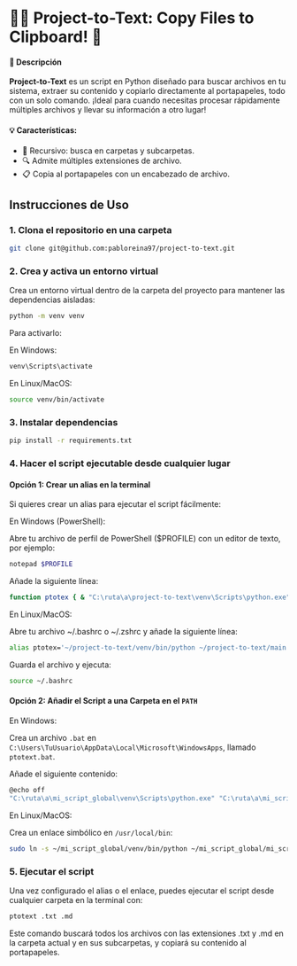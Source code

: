 # 📄✨ Project-to-Text: Copy Files to Clipboard! 🚀

#### 🎯 **Descripción**

**Project-to-Text** es un script en Python diseñado para buscar archivos en tu sistema, extraer su contenido y copiarlo directamente al portapapeles, todo con un solo comando. ¡Ideal para cuando necesitas procesar rápidamente múltiples archivos y llevar su información a otro lugar!

#### 💡 **Características**:
- 📂 Recursivo: busca en carpetas y subcarpetas.
- 🔍 Admite múltiples extensiones de archivo.
- 📋 Copia al portapapeles con un encabezado de archivo.


## Instrucciones de Uso

### 1. Clona el repositorio en una carpeta

```bash
git clone git@github.com:pabloreina97/project-to-text.git
```

### 2. Crea y activa un entorno virtual

Crea un entorno virtual dentro de la carpeta del proyecto para mantener las dependencias aisladas:

```bash
python -m venv venv
```

Para activarlo:

En Windows:

```bash
venv\Scripts\activate
```

En Linux/MacOS:

```bash
source venv/bin/activate
```

### 3. Instalar dependencias

```bash
pip install -r requirements.txt
```

### 4. Hacer el script ejecutable desde cualquier lugar

#### Opción 1: Crear un alias en la terminal
Si quieres crear un alias para ejecutar el script fácilmente:

En Windows (PowerShell):

Abre tu archivo de perfil de PowerShell ($PROFILE) con un editor de texto, por ejemplo:
```bash
notepad $PROFILE
```
Añade la siguiente línea:

```bash
function ptotex { & "C:\ruta\a\project-to-text\venv\Scripts\python.exe" "C:\ruta\a\project-to-text\main.py" @args }
```

En Linux/MacOS:

Abre tu archivo ~/.bashrc o ~/.zshrc y añade la siguiente línea:

```bash
alias ptotex='~/project-to-text/venv/bin/python ~/project-to-text/main.py'
```

Guarda el archivo y ejecuta:

```bash
source ~/.bashrc
```

#### Opción 2: Añadir el Script a una Carpeta en el `PATH`
En Windows:

Crea un archivo `.bat` en `C:\Users\TuUsuario\AppData\Local\Microsoft\WindowsApps`, llamado `ptotext.bat`.

Añade el siguiente contenido:

```bash
@echo off
"C:\ruta\a\mi_script_global\venv\Scripts\python.exe" "C:\ruta\a\mi_script_global\mi_script.py" %*
```

En Linux/MacOS:

Crea un enlace simbólico en `/usr/local/bin`:

```bash
sudo ln -s ~/mi_script_global/venv/bin/python ~/mi_script_global/mi_script.py /usr/local/bin/mi_script
```

### 5. Ejecutar el script

Una vez configurado el alias o el enlace, puedes ejecutar el script desde cualquier carpeta en la terminal con:

```bash
ptotext .txt .md

```
Este comando buscará todos los archivos con las extensiones .txt y .md en la carpeta actual y en sus subcarpetas, y copiará su contenido al portapapeles.